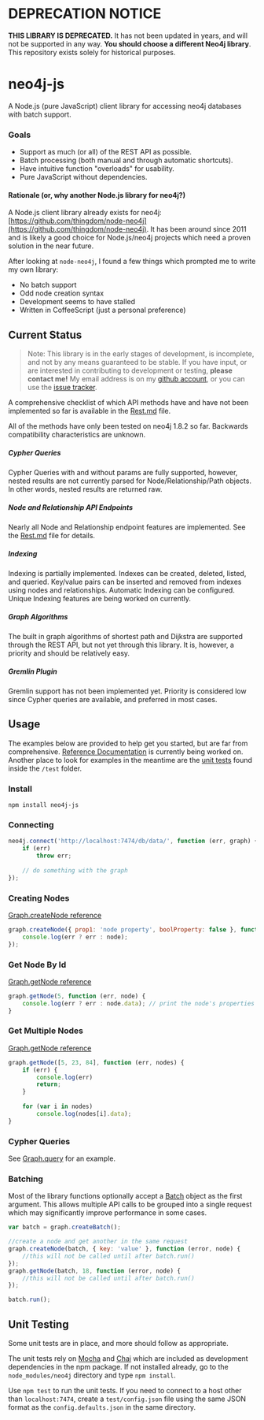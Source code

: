# DEPRECATION NOTICE

__THIS LIBRARY IS DEPRECATED.__ It has not been updated in years, and will not be supported in any way. __You should choose a different Neo4j library__. This repository exists solely for historical purposes.

# neo4j-js

A Node.js (pure JavaScript) client library for accessing neo4j databases with batch support.

### Goals

* Support as much (or all) of the REST API as possible.
* Batch processing (both manual and through automatic shortcuts).
* Have intuitive function "overloads" for usability.
* Pure JavaScript without dependencies.

#### Rationale (or, why another Node.js library for neo4j?)

A Node.js client library already exists for neo4j: [https://github.com/thingdom/node-neo4j](https://github.com/thingdom/node-neo4j). It has been around since 2011 and is likely a good choice for Node.js/neo4j projects which need a proven solution in the near future.

After looking at `node-neo4j`, I found a few things which prompted me to write my own library:

* No batch support
* Odd node creation syntax
* Development seems to have stalled
* Written in CoffeeScript (just a personal preference)

## Current Status

> Note: This library is in the early stages of development, is incomplete, and not by any means guaranteed to be stable. If you have input, or are interested in contributing to development or testing, __please contact me!__ My email address is on my [github account](https://github.com/bretcope), or you can use the [issue tracker](https://github.com/bretcope/neo4j-js/issues).

A comprehensive checklist of which API methods have and have not been implemented so far is available in the [Rest.md](docs/REST.md) file.

All of the methods have only been tested on neo4j 1.8.2 so far. Backwards compatibility characteristics are unknown. 

##### Cypher Queries

Cypher Queries with and without params are fully supported, however, nested results are not currently parsed for Node/Relationship/Path objects. In other words, nested results are returned raw.

##### Node and Relationship API Endpoints

Nearly all Node and Relationship endpoint features are implemented. See the [Rest.md](docs/REST.md) file for details.

##### Indexing

Indexing is partially implemented. Indexes can be created, deleted, listed, and queried. Key/value pairs can be inserted and removed from indexes using nodes and relationships. Automatic Indexing can be configured. Unique Indexing features are being worked on currently.

##### Graph Algorithms

The built in graph algorithms of shortest path and Dijkstra are supported through the REST API, but not yet through this library. It is, however, a priority and should be relatively easy.

##### Gremlin Plugin

Gremlin support has not been implemented yet. Priority is considered low since Cypher queries are available, and preferred in most cases.

## Usage

The examples below are provided to help get you started, but are far from comprehensive. [Reference Documentation](docs/Documentation.md) is currently being worked on. Another place to look for examples in the meantime are the [unit tests](#unit-testing) found inside the `/test` folder.

### Install

```
npm install neo4j-js
```

### Connecting

```javascript
neo4j.connect('http://localhost:7474/db/data/', function (err, graph) {
    if (err)
        throw err;
        
    // do something with the graph
});
```

### Creating Nodes

[Graph.createNode reference](docs/Graph.md#createnode)

```javascript
graph.createNode({ prop1: 'node property', boolProperty: false }, function (err, node) {
    console.log(err ? err : node);
});
```

### Get Node By Id

[Graph.getNode reference](docs/Graph.md#getnode)

```javascript
graph.getNode(5, function (err, node) {
    console.log(err ? err : node.data); // print the node's properties
}
```

### Get Multiple Nodes

[Graph.getNode reference](docs/Graph.md#getnode)

```javascript
graph.getNode([5, 23, 84], function (err, nodes) {
    if (err) {
        console.log(err)
        return;
    }
    
    for (var i in nodes)
        console.log(nodes[i].data);
}
```

### Cypher Queries

See [Graph.query](docs/Graph.md#query) for an example.

### Batching

Most of the library functions optionally accept a [Batch](docs/Batch.md) object as the first argument. This allows multiple API calls to be grouped into a single request which may significantly improve performance in some cases.

```javascript
var batch = graph.createBatch();

//create a node and get another in the same request
graph.createNode(batch, { key: 'value' }, function (error, node) {
    //this will not be called until after batch.run()
});
graph.getNode(batch, 18, function (error, node) {
    //this will not be called until after batch.run()
});

batch.run();
```

## Unit Testing

Some unit tests are in place, and more should follow as appropriate.

The unit tests rely on [Mocha](http://visionmedia.github.com/mocha/) and [Chai](http://chaijs.com/) which are included as development dependencies in the npm package. If not installed already, go to the `node_modules/neo4j` directory and type `npm install`.
 
Use `npm test` to run the unit tests. If you need to connect to a host other than `localhost:7474`, create a `test/config.json` file using the same JSON format as the `config.defaults.json` in the same directory.
